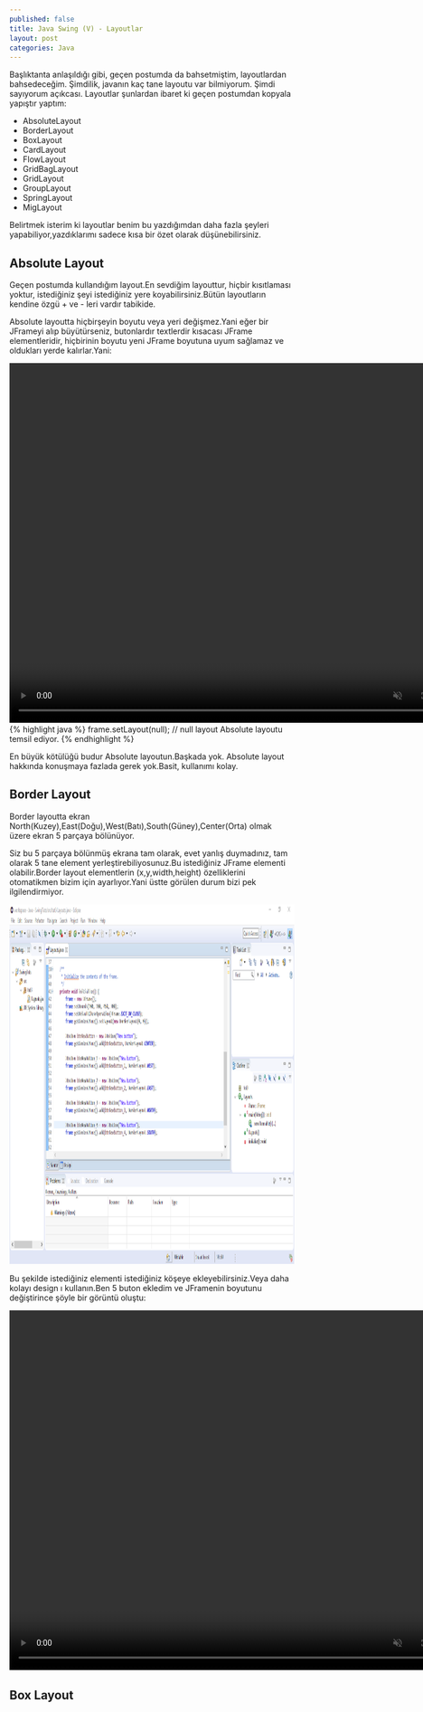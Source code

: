 ```yaml
---
published: false
title: Java Swing (V) - Layoutlar
layout: post
categories: Java
---
```

Başlıktanta anlaşıldığı gibi, geçen postumda da bahsetmiştim, layoutlardan bahsedeceğim. Şimdilik, javanın kaç tane layoutu var bilmiyorum. Şimdi sayıyorum açıkcası.
Layoutlar şunlardan ibaret ki geçen postumdan kopyala yapıştır yaptım:

- AbsoluteLayout
- BorderLayout
- BoxLayout
- CardLayout
- FlowLayout
- GridBagLayout
- GridLayout
- GroupLayout
- SpringLayout
- MigLayout

Belirtmek isterim ki layoutlar benim bu yazdığımdan daha fazla şeyleri yapabiliyor,yazdıklarımı sadece kısa bir özet olarak düşünebilirsiniz. 
## Absolute Layout

Geçen postumda kullandığım layout.En sevdiğim layouttur, hiçbir kısıtlaması yoktur, istediğiniz şeyi istediğiniz yere koyabilirsiniz.Bütün layoutların kendine özgü + ve - leri vardır tabikide.

Absolute layoutta hiçbirşeyin boyutu veya yeri değişmez.Yani eğer bir JFrameyi alıp büyütürseniz, butonlardır textlerdir kısacası JFrame elementleridir, hiçbirinin boyutu yeni JFrame boyutuna uyum sağlamaz ve oldukları yerde kalırlar.Yani:

<video src="/images/javaswing/javaswing4/1.mp4" autoplay muted loop width="807" height="636"></video>
{% highlight java %}
frame.setLayout(null); // null layout Absolute layoutu temsil ediyor. 
{% endhighlight %}


En büyük kötülüğü budur Absolute layoutun.Başkada yok.
Absolute layout hakkında konuşmaya fazlada gerek yok.Basit, kullanımı kolay.

## Border Layout

Border layoutta ekran North(Kuzey),East(Doğu),West(Batı),South(Güney),Center(Orta) olmak üzere ekran 5 parçaya bölünüyor.

Siz bu 5 parçaya bölünmüş ekrana tam olarak, evet yanlış duymadınız, tam olarak 5 tane element yerleştirebiliyosunuz.Bu istediğiniz JFrame elementi olabilir.Border layout elementlerin (x,y,width,height) özelliklerini otomatikmen bizim için ayarlıyor.Yani üstte görülen durum bizi pek ilgilendirmiyor.

<img src="/images/javaswing/javaswing4/2.png" width="807" height="636"></img>

Bu şekilde istediğiniz elementi istediğiniz köşeye ekleyebilirsiniz.Veya daha kolayı design ı kullanın.Ben 5 buton ekledim ve JFramenin boyutunu değiştirince şöyle bir görüntü oluştu:

<video src="/images/javaswing/javaswing4/3.mp4" autoplay muted loop width="807" height="636"></video>


## Box Layout
